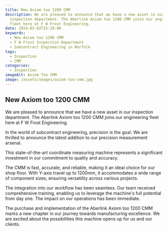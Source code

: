 ```yaml
---
title: New Axiom too 1200 CMM
description: We are pleased to announce that we have a new asset in our
  inspection department. The Aberlink Axiom too 1200 CMM joins our engineering
  fleet here at F W Frost Engineering.
date: 2024-03-02T15:29:00
keywords:
  - New Axiom too 1200 CMM
  - F W Frost Inspection Department
  - Subcontract Engineering in Norfolk
tags:
  - Inspection
  - CMM
categories:
  - Inspection
imageAlt: Axiom Too CMM
image: /assets/images/axiom-too-cmm.jpg
---
```

## New Axiom too 1200 CMM

We are pleased to announce that we have a new asset in our inspection department. The Aberlink Axiom too 1200 CMM joins our engineering fleet here at F W Frost Engineering.

In the world of subcontract engineering, precision is the goal. We are thrilled to announce the latest addition to our precision measurement arsenal.

This state-of-the-art coordinate measuring machine represents a significant investment in our commitment to quality and accuracy.

The CMM is fast, accurate, and reliable, making it an ideal choice for our shop floor. With Y-axis travel up to 1200mm, it accommodates a wide range of component sizes, ensuring versatility across various projects.

The integration into our workflow has been seamless. Our team received comprehensive training, enabling us to leverage the machine's full potential from day one. The impact on our operations has been immediate.

The purchase and implementation of the Aberlink Axiom too 1200 CMM marks a new chapter in our journey towards manufacturing excellence. We are excited about the possibilities this machine opens up for us and our clients.